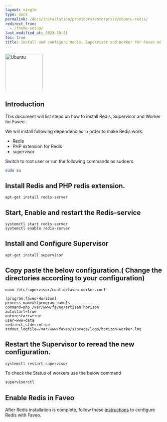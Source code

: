```yaml
---
layout: single
type: docs
permalink: /docs/installation/providers/enterprise/ubuntu-redis/
redirect_from:
  - /theme-setup/
last_modified_at: 2023-10-31
toc: true
title: Install and configure Redis, Supervisor and Worker for Faveo on Ubuntu 20.04 and 22.04
---
```



<img alt="Ubuntu" src="https://upload.wikimedia.org/wikipedia/commons/thumb/a/ab/Logo-ubuntu_cof-orange-hex.svg/120px-Logo-ubuntu_cof-orange-hex.svg.png" width="120" height="120" />

## Introduction
This document will list steps on how to install Redis, Supervisor and Worker for Faveo.

We will install following dependencies in order to make Redis work:

- Redis
- PHP extension for Redis
- supervisor

Switch to root user or run the following commands as sudoers.

```sh
sudo su
```

##  Install Redis and PHP redis extension.
```
apt-get install redis-server
```

## Start, Enable and restart the Redis-service
```
systemctl start redis-server
systemctl enable redis-server
```

## Install and Configure Supervisor
```
apt-get install supervisor
```
## Copy paste the below configuration.( Change the directories according to your configuration)

```
nano /etc/supervisor/conf.d/faveo-worker.conf
```
```
[program:faveo-Horizon]
process_name=%(program_name)s
command=php /var/www/faveo/artisan horizon
autostart=true
autorestart=true
user=www-data
redirect_stderr=true
stdout_logfile=/var/www/faveo/storage/logs/horizon-worker.log
```
## Restart the Supervisor to reread the new configuration.

```sh
systemctl restart supervisor 
```


To check the Status of workers use the below command
```sh
supervisorctl
```

## Enable Redis in Faveo
After Redis installation is complete, follow these [instructions](/docs/helper/enable-redis) to configure Redis with Faveo. 
